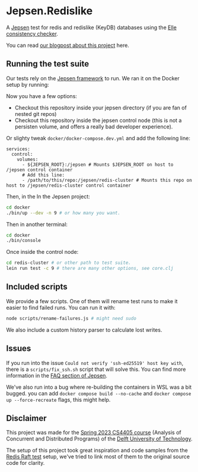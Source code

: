 # Jepsen.Redislike

A [Jepsen](https://github.com/jepsen-io/jepsen) test for redis and redislike (KeyDB) databases using the [Elle consistency checker](https://github.com/jepsen-io/elle).

You can read [our blogpost about this project](blog/blog.md) here.

## Running the test suite
Our tests rely on the [Jepsen framework](https://github.com/jepsen-io/jepsen) to run. We ran it on the Docker setup by running:

Now you have a few options: 
- Checkout this repository inside your jepsen directory (if you are fan of nested git repos)
- Checkout this repository inside the jepsen control node (this is not a persisten volume, and offers a really bad developer experience).

Or slighty tweak `docker/docker-compose.dev.yml` and add the following line:

```
services:
  control:
    volumes:
      - ${JEPSEN_ROOT}:/jepsen # Mounts $JEPSEN_ROOT on host to /jepsen control container
      # Add this line:
      - /path/to/this/repo:/jepsen/redis-cluster # Mounts this repo on host to /jepsen/redis-cluster control container
```
Then, in the
In the Jepsen project:

```sh
cd docker
./bin/up --dev -n 9 # or how many you want.
```

Then in another terminal:

```sh
cd docker
./bin/console
```

Once inside the control node:

```sh
cd redis-cluster # or other path to test suite.
lein run test -c 9 # there are many other options, see core.clj
```

## Included scripts

We provide a few scripts. One of them will rename test runs to make it easier to find failed runs. You can run it with:
```sh
node scripts/rename-failures.js # might need sudo
```

We also include a custom history parser to calculate lost writes.

## Issues

If you run into the issue `Could not verify 'ssh-ed25519' host key with`, there is a `scripts/fix_ssh.sh` script that will solve this. You can find more information in the [FAQ section of Jepsen](https://github.com/jepsen-io/jepsen#faq).

We've also run into a bug where re-building the containers in WSL was a bit bugged. you can add `docker compose build --no-cache` and `docker compose up --force-recreate` flags, this might help.
## Disclaimer

This project was made for the [Spring 2023 CS4405 course](https://cs4405.github.io/) (Analysis of Concurrent and Distributed Programs) of the [Delft University of Technology](https://tudelft.nl/).

The setup of this project took great inspiration and code samples from the [Redis Raft test](https://github.com/jepsen-io/redis) setup, we've tried to link most of them to the original source code for clarity.
